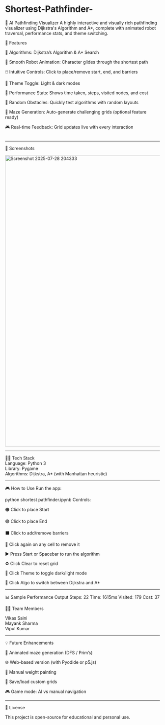 # Shortest-Pathfinder-
🧠 AI Pathfinding Visualizer
A highly interactive and visually rich pathfinding visualizer using Dijkstra's Algorithm and A*, complete with animated robot traversal, performance stats, and theme switching.


🚀 Features

🎯 Algorithms: Dijkstra’s Algorithm & A* Search

🤖 Smooth Robot Animation: Character glides through the shortest path

🖱️ Intuitive Controls: Click to place/remove start, end, and barriers

🌌 Theme Toggle: Light & dark modes

🔢 Performance Stats: Shows time taken, steps, visited nodes, and cost

🎲 Random Obstacles: Quickly test algorithms with random layouts

🧱 Maze Generation: Auto-generate challenging grids (optional feature ready)

🎮 Real-time Feedback: Grid updates live with every interaction <br/> <br/><hr/>

📸 Screenshots

<img width="793" height="944" alt="Screenshot 2025-07-28 204333" src="https://github.com/user-attachments/assets/3f553b57-65c2-49a5-9f3b-53c260475dfa" />
<hr/>

🧑‍💻 Tech Stack<br/>
Language: Python 3<br/>
Library: Pygame<br/>
Algorithms: Dijkstra, A* (with Manhattan heuristic)<br/>
<hr/>

🎮 How to Use
Run the app:

python shortest pathfinder.ipynb
Controls:

🟠 Click to place Start

🟣 Click to place End

⬛ Click to add/remove barriers

🔄 Click again on any cell to remove it

▶️ Press Start or Spacebar to run the algorithm

♻️ Click Clear to reset grid

🌌 Click Theme to toggle dark/light mode

🔀 Click Algo to switch between Dijkstra and A*

<hr/>

📊 Sample Performance Output
Steps: 22      Time: 1615ms     Visited: 179     Cost: 37


👨‍💻 Team Members

Vikas Saini<br/>
Mayank Sharma<br/>
Vipul Kumar

<hr/>

💡 Future Enhancements

🎥 Animated maze generation (DFS / Prim’s)

🌐 Web-based version (with Pyodide or p5.js)

🧱 Manual weight painting

📁 Save/load custom grids

🎮 Game mode: AI vs manual navigation

<hr/>

📜 License

This project is open-source for educational and personal use.
